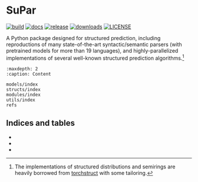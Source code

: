 # SuPar

[![build](https://img.shields.io/github/actions/workflow/status/yzhangcs/parser/build.yml?branch=main&style=flat-square)](https://github.com/yzhangcs/parser/actions)
[![docs](https://img.shields.io/github/actions/workflow/status/yzhangcs/parser/pages.yml?branch=main&label=docs&style=flat-square)](https://parser.yzhang.site)
[![release](https://img.shields.io/github/v/release/yzhangcs/parser?style=flat-square)](https://github.com/yzhangcs/parser/releases)
[![downloads](https://img.shields.io/github/downloads/yzhangcs/parser/total?style=flat-square)](https://pypistats.org/packages/supar)
[![LICENSE](https://img.shields.io/github/license/yzhangcs/parser?style=flat-square)](https://github.com/yzhangcs/parser/blob/master/LICENSE)

A Python package designed for structured prediction, including reproductions of many state-of-the-art syntactic/semantic parsers (with pretrained models for more than 19 languages),
and highly-parallelized implementations of several well-known structured prediction algorithms.[^1]

```{toctree}
:maxdepth: 2
:caption: Content

models/index
structs/index
modules/index
utils/index
refs
```

## Indices and tables

* [](genindex)
* [](modindex)
* [](search)

[^1]: The implementations of structured distributions and semirings are heavily borrowed from [torchstruct](https://github.com/harvardnlp/pytorch-struct) with some tailoring.
